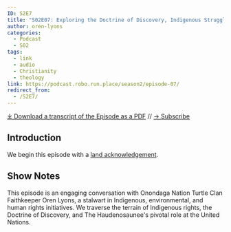```yaml
---
ID: S2E7
title: "S02E07: Exploring the Doctrine of Discovery, Indigenous Struggles, and the Pursuit of Balance Part 1 Oren Lyons"
author: oren-lyons
categories:
  - Podcast
  - S02
tags:
  - link
  - audio
  - Christianity
  - theology
link: https://podcast.robo.run.place/season2/episode-07/
redirect_from:
  - /S2E7/
---
```


<div id="buzzsprout-player-13285221"></div><script src="https://www.buzzsprout.com/1926214/13285221-s02e07-exploring-the-doctrine-of-discovery-indigenous-struggles-and-the-pursuit-of-balance-part-1.js?container_id=buzzsprout-player-13285221&player=small" type="text/javascript" charset="utf-8"></script>

[⤓ Download a transcript of the Episode as a PDF](https://podcast.robo.run.place/assets/pdfs/S02E07-Exploring-Doctrine-of-Discovery-Indigenous-Struggles-Pursuit-of-Balance-Part-1-TRANSCRIPT.pdf) // [→ Subscribe](((https://podcast.robo.run.place/subscribe/)))

## Introduction
We begin this episode with a [land acknowledgement](https://podcast.robo.run.place/land/).

## Show Notes
This episode is an engaging conversation with Onondaga Nation Turtle Clan Faithkeeper Oren Lyons, a stalwart in Indigenous, environmental, and human rights initiatives. We traverse the terrain of Indigenous rights, the Doctrine of Discovery, and The Haudenosaunee's pivotal role at the United Nations.